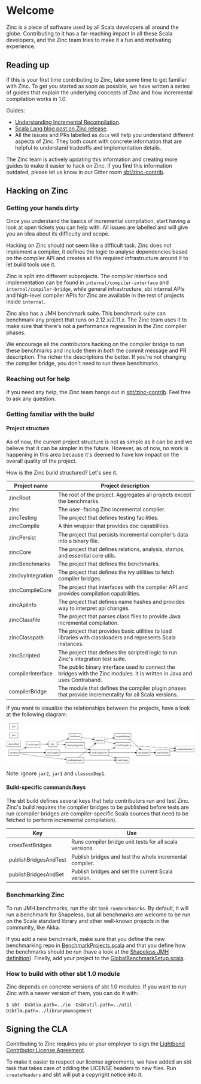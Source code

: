 # Welcome

Zinc is a piece of software used by all Scala developers all around the globe.
Contributing to it has a far-reaching impact in all these Scala developers,
and the Zinc team tries to make it a fun and motivating experience.

## Reading up

If this is your first time contributing to Zinc, take some time to get familiar
with Zinc. To get you started as soon as possible, we have written a series of
guides that explain the underlying concepts of Zinc and how incremental
compilation works in 1.0.

Guides:

* [Understanding Incremental Recompilation](http://www.scala-sbt.org/0.13/docs/Understanding-Recompilation.html).
* [Scala Lang blog post on Zinc release](https://www.scala-lang.org/blog/2017/01/03/zinc-blog-post.html).
* All the issues and PRs labelled as `docs` will help you understand different
  aspects of Zinc. They both count with concrete information that are helpful
  to understand tradeoffs and implementation details.

The Zinc team is actively updating this information and creating more guides
to make it easier to hack on Zinc. if you find this information outdated,
please let us know in our Gitter room [sbt/zinc-contrib][].

## Hacking on Zinc

### Getting your hands dirty

Once you understand the basics of incremental compilation, start having a look
at open tickets you can help with. All issues are labelled and will give you an
idea about its difficulty and scope.

Hacking on Zinc should not seem like a difficult task. Zinc does not implement a compiler, it defines the logic to analyse dependencies based on the compiler
API and creates all the required infrastructure around it to let build tools
use it.

Zinc is split into different subprojects. The compiler interface and
implementation can be found in `internal/compiler-interface` and `internal/compiler-bridge`,
while general infrastructure, sbt internal APIs and high-level compiler APIs for
Zinc are available in the rest of projects inside `internal`.

Zinc also has a JMH benchmark suite. This benchmark suite can benchmark
any project that runs on 2.12.x/2.11.x. The Zinc team uses it
to make sure that there's not a performance regression in the Zinc compiler phases.

We encourage all the contributors hacking on the compiler bridge to run these
benchmarks and include them in *both* the commit message and PR description.
The richer the descriptions the better. If you're not changing the compiler
bridge, you don't need to run these benchmarks.

### Reaching out for help

If you need any help, the Zinc team hangs out in [sbt/zinc-contrib][].
Feel free to ask any question.

### Getting familiar with the build

#### Project structure

As of now, the current project structure is not as simple as it can be and we
believe that it can be simpler in the future. However, as of now, no work is
happening in this area because it's deemed to have low impact on the overall
quality of the project.

How is the Zinc build structured? Let's see it.

|Project name| Project description|
|------------|--------------------|
|zincRoot| The root of the project. Aggregates all projects except the benchmarks.|
|zinc|The user-facing Zinc incremental compiler.|
|zincTesting|The project that defines testing facilities.|
|zincCompile|A thin wrapper that provides doc capabilities.|
|zincPersist|The project that persists incremental compiler's data into a binary file.|
|zincCore|The project that defines relations, analysis, stamps, and essential core utils.| 
|zincBenchmarks|The project that defines the benchmarks.|
|zincIvyIntegration|The project that defines the ivy utilities to fetch compiler bridges.|
|zincCompileCore|The project that interfaces with the compiler API and provides compilation capabilities.| 
|zincApiInfo|The project that defines name hashes and provides way to interpret api changes.|
|zincClassfile|The project that parses class files to provide Java incremental compilation.|
|zincClasspath|The project that provides basic utilities to load libraries with classloaders and represents Scala instances.|
|zincScripted|The project that defines the scripted logic to run Zinc's integration test suite.|
|compilerInterface|The public binary interface used to connect the bridges with the Zinc modules. It is written in Java and uses Contraband.|
|compilerBridge|The module that defines the compiler plugin phases that provide incrementality for all Scala versions.|

If you want to visualize the relationships between the projects, have a look at
the following diagram:

![Diagram of projects](docs/project-structure.png)

Note: ignore `jar2`, `jar1` and `classesDep1`. 

#### Build-specific commands/keys

The sbt build defines several keys that help contributors run and test Zinc.
Zinc's build requires the compiler bridges to be published before tests are run
(compiler bridges are compiler-specific Scala sources that need to be fetched
to perform incremental compilation).

|Key|Use|
|---|---|
|crossTestBridges|Runs compiler bridge unit tests for all scala versions.|
|publishBridgesAndTest|Publish bridges and test the whole incremental compiler.|
|publishBridgesAndSet|Publish bridges and set the current Scala version.|

### Benchmarking Zinc

To run JMH benchmarks, run the sbt task `runBenchmarks`. By default,
it will run a benchmark for Shapeless, but all benchmarks are welcome to be run
on the Scala standard library and other well-known projects in the community,
like Akka.

If you add a new benchmark, make sure that you define the new benchmarking repo
in [BenchmarkProjects.scala](https://github.com/sbt/zinc/blob/d532d15139f9f6e8346c8ffb649e564b25d7e897/internal/zinc-benchmarks/src/main/scala/xsbt/BenchmarkProjects.scala)
and that you define how the benchmarks should be run (have a look at the
[Shapeless JMH definition](https://github.com/sbt/zinc/blob/d532d15139f9f6e8346c8ffb649e564b25d7e897/internal/zinc-benchmarks/src/main/scala/xsbt/ShapelessBenchmark.scala)).
Finally, add your project to the [GlobalBenchmarkSetup.scala](https://github.com/sbt/zinc/blob/d532d15139f9f6e8346c8ffb649e564b25d7e897/internal/zinc-benchmarks/src/main/scala/xsbt/GlobalBenchmarkSetup.scala).

### How to build with other sbt 1.0 module

Zinc depends on concrete versions of sbt 1.0 modules. If you want to run Zinc
with a newer version of them, you can do it with:

```
$ sbt -Dsbtio.path=../io -Dsbtutil.path=../util -Dsbtlm.path=../librarymanagement
```

## Signing the CLA

Contributing to Zinc requires you or your employer to sign the
[Lightbend Contributor License Agreement](https://www.lightbend.com/contribute/cla).

To make it easier to respect our license agreements, we have added an sbt task
that takes care of adding the LICENSE headers to new files. Run `createHeaders`
and sbt will put a copyright notice into it.

[sbt/zinc-contrib]: https://gitter.im/sbt/zinc-contrib
